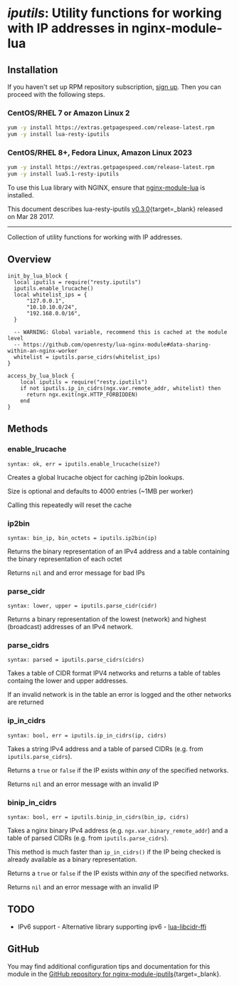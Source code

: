 # *iputils*: Utility functions for working with IP addresses in nginx-module-lua


## Installation

If you haven't set up RPM repository subscription, [sign up](https://www.getpagespeed.com/repo-subscribe). Then you can proceed with the following steps.

### CentOS/RHEL 7 or Amazon Linux 2

```bash
yum -y install https://extras.getpagespeed.com/release-latest.rpm
yum -y install lua-resty-iputils
```

### CentOS/RHEL 8+, Fedora Linux, Amazon Linux 2023

```bash
yum -y install https://extras.getpagespeed.com/release-latest.rpm
yum -y install lua5.1-resty-iputils
```


To use this Lua library with NGINX, ensure that [nginx-module-lua](../modules/lua.md) is installed.

This document describes lua-resty-iputils [v0.3.0](https://github.com/hamishforbes/lua-resty-iputils/releases/tag/v0.3.0){target=_blank} 
released on Mar 28 2017.
    
<hr />

Collection of utility functions for working with IP addresses.

## Overview

```
init_by_lua_block {
  local iputils = require("resty.iputils")
  iputils.enable_lrucache()
  local whitelist_ips = {
      "127.0.0.1",
      "10.10.10.0/24",
      "192.168.0.0/16",
  }

  -- WARNING: Global variable, recommend this is cached at the module level
  -- https://github.com/openresty/lua-nginx-module#data-sharing-within-an-nginx-worker
  whitelist = iputils.parse_cidrs(whitelist_ips)
}

access_by_lua_block {
    local iputils = require("resty.iputils")
    if not iputils.ip_in_cidrs(ngx.var.remote_addr, whitelist) then
      return ngx.exit(ngx.HTTP_FORBIDDEN)
    end
}
```

## Methods
### enable_lrucache
`syntax: ok, err = iputils.enable_lrucache(size?)`

Creates a global lrucache object for caching ip2bin lookups.

Size is optional and defaults to 4000 entries (~1MB per worker)

Calling this repeatedly will reset the cache

### ip2bin
`syntax: bin_ip, bin_octets = iputils.ip2bin(ip)`

Returns the binary representation of an IPv4 address and a table containing the binary representation of each octet

Returns `nil` and and error message for bad IPs

### parse_cidr
`syntax: lower, upper = iputils.parse_cidr(cidr)`

Returns a binary representation of the lowest (network) and highest (broadcast) addresses of an IPv4 network.

### parse_cidrs
`syntax: parsed = iputils.parse_cidrs(cidrs)`

Takes a table of CIDR format IPV4 networks and returns a table of tables containg the lower and upper addresses.

If an invalid network is in the table an error is logged and the other networks are returned

### ip_in_cidrs
`syntax: bool, err = iputils.ip_in_cidrs(ip, cidrs)`

Takes a string IPv4 address and a table of parsed CIDRs (e.g. from `iputils.parse_cidrs`).

Returns a `true` or `false` if the IP exists within *any* of the specified networks.

Returns `nil` and an error message with an invalid IP

### binip_in_cidrs
`syntax: bool, err = iputils.binip_in_cidrs(bin_ip, cidrs)`

Takes a nginx binary IPv4 address (e.g. `ngx.var.binary_remote_addr`) and a table of parsed CIDRs (e.g. from `iputils.parse_cidrs`).

This method is much faster than `ip_in_cidrs()` if the IP being checked is already available as a binary representation.

Returns a `true` or `false` if the IP exists within *any* of the specified networks.

Returns `nil` and an error message with an invalid IP

## TODO
 * IPv6 support - Alternative library supporting ipv6 - [lua-libcidr-ffi](https://github.com/GUI/lua-libcidr-ffi)

## GitHub

You may find additional configuration tips and documentation for this module in the [GitHub repository for 
nginx-module-iputils](https://github.com/hamishforbes/lua-resty-iputils){target=_blank}.